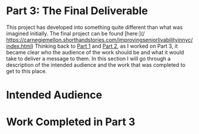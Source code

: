 # Part 3: The Final Deliverable

This project has developed into something quite different than what was imagined initially. The final project can be found [here:](/ https://carnegiemellon.shorthandstories.com/improvingseniorlivabilityinnyc/index.html) Thinking back to [Part 1](/finalprojectdev.md) and [Part 2](/finalprojectpart2.md), as I worked on Part 3, it became clear who the audience of the work should be and what it would take to deliver a message to them. In this section I will go through a description of the intended audience and the work that was completed to get to this place. 

# Intended Audience 

# Work Completed in Part 3
